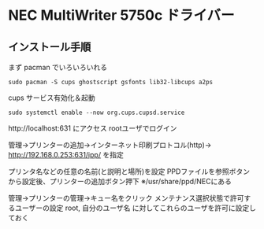 NEC MultiWriter 5750c ドライバー
============

インストール手順
---

まず pacman でいろいろいれる
```
sudo pacman -S cups ghostscript gsfonts lib32-libcups a2ps
```

cups サービス有効化＆起動

```
sudo systemctl enable --now org.cups.cupsd.service
```

http://localhost:631 にアクセス
rootユーザでログイン

管理->プリンターの追加->インターネット印刷プロトコル(http)->
http://192.168.0.253:631/ipp/
を指定

プリンタ名などの任意の名前(と説明と場所)を設定
PPDファイルを参照ボタンから設定後、プリンターの追加ボタン押下
※/usr/share/ppd/NECにある

管理->プリンターの管理->キュー名をクリック
メンテナンス選択状態で許可するユーザーの設定
root, 自分のユーザ名
に対してこれらのユーザを許可に設定しておく
```
